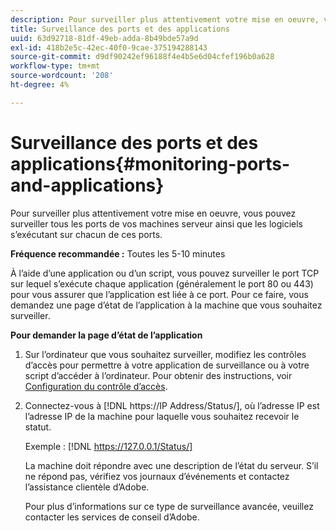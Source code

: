 ```yaml
---
description: Pour surveiller plus attentivement votre mise en oeuvre, vous pouvez surveiller tous les ports de vos machines serveur ainsi que les logiciels s’exécutant sur chacun de ces ports.
title: Surveillance des ports et des applications
uuid: 63d92718-81df-49eb-adda-8b49bde57a9d
exl-id: 418b2e5c-42ec-40f0-9cae-375194288143
source-git-commit: d9df90242ef96188f4e4b5e6d04cfef196b0a628
workflow-type: tm+mt
source-wordcount: '208'
ht-degree: 4%

---
```


# Surveillance des ports et des applications{#monitoring-ports-and-applications}

Pour surveiller plus attentivement votre mise en oeuvre, vous pouvez surveiller tous les ports de vos machines serveur ainsi que les logiciels s’exécutant sur chacun de ces ports.

**Fréquence recommandée :** Toutes les 5-10 minutes

À l’aide d’une application ou d’un script, vous pouvez surveiller le port TCP sur lequel s’exécute chaque application (généralement le port 80 ou 443) pour vous assurer que l’application est liée à ce port. Pour ce faire, vous demandez une page d’état de l’application à la machine que vous souhaitez surveiller.

**Pour demander la page d’état de l’application**

1. Sur l’ordinateur que vous souhaitez surveiller, modifiez les contrôles d’accès pour permettre à votre application de surveillance ou à votre script d’accéder à l’ordinateur. Pour obtenir des instructions, voir [Configuration du contrôle d’accès](../../../home/c-inst-svr/c-admin-inst-svr/c-config-acs-ctrl/c-config-acs-ctrl.md#concept-ac385e870dbe4b57a72bf7266b60f93d).
1. Connectez-vous à [!DNL https://IP Address/Status/], où l’adresse IP est l’adresse IP de la machine pour laquelle vous souhaitez recevoir le statut.

   Exemple : [!DNL https://127.0.0.1/Status/]

   La machine doit répondre avec une description de l’état du serveur. S’il ne répond pas, vérifiez vos journaux d’événements et contactez l’assistance clientèle d’Adobe.

   Pour plus d’informations sur ce type de surveillance avancée, veuillez contacter les services de conseil d’Adobe.
